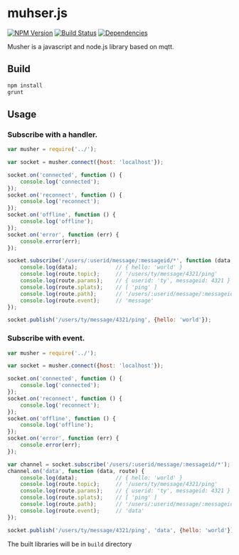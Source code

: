 muhser.js
======
[![NPM Version](https://img.shields.io/npm/v/musher.svg?style=flat)](https://www.npmjs.org/package/musher)
[![Build Status](http://img.shields.io/travis/taoyuan/musher.js.svg?style=flat)](https://travis-ci.org/taoyuan/musher.js)
[![Dependencies](https://img.shields.io/david/taoyuan/musher.js.svg?style=flat)](https://david-dm.org/taoyuan/musher.js)

Musher is a javascript and node.js library based on mqtt.

## Build
```bash
npm install
grunt
```

## Usage

### Subscribe with a handler.

```js
var musher = require('../');

var socket = musher.connect({host: 'localhost'});

socket.on('connected', function () {
    console.log('connected');
});
socket.on('reconnect', function () {
    console.log('reconnect');
});
socket.on('offline', function () {
    console.log('offline');
});
socket.on('error', function (err) {
    console.error(err);
});

socket.subscribe('/users/:userid/message/:messageid/*', function (data, route) {
    console.log(data);            // { hello: 'world' }
    console.log(route.topic);     // '/users/ty/message/4321/ping'
    console.log(route.params);    // { userid: 'ty', messageid: 4321 }
    console.log(route.splats);    // [ 'ping' ]
    console.log(route.path);      // '/users/:userid/message/:messageid/:method'
    console.log(route.event);     // 'message'
});

socket.publish('/users/ty/message/4321/ping', {hello: 'world'});
```

### Subscribe with event.

```js
var musher = require('../');

var socket = musher.connect({host: 'localhost'});

socket.on('connected', function () {
    console.log('connected');
});
socket.on('reconnect', function () {
    console.log('reconnect');
});
socket.on('offline', function () {
    console.log('offline');
});
socket.on('error', function (err) {
    console.error(err);
});

var channel = socket.subscribe('/users/:userid/message/:messageid/*');
channel.on('data', function (data, route) {
    console.log(data);            // { hello: 'world' }
    console.log(route.topic);     // '/users/ty/message/4321/ping'
    console.log(route.params);    // { userid: 'ty', messageid: 4321 }
    console.log(route.splats);    // [ 'ping' ]
    console.log(route.path);      // '/users/:userid/message/:messageid/:method'
    console.log(route.event);     // 'data'
});

socket.publish('/users/ty/message/4321/ping', 'data', {hello: 'world'});

```

The built libraries will be in `build` directory

